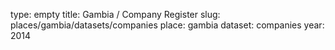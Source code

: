 type: empty
title: Gambia / Company Register
slug: places/gambia/datasets/companies
place: gambia
dataset: companies
year: 2014
